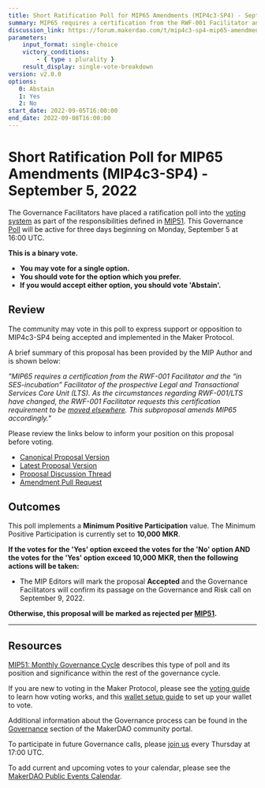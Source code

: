```yaml
---
title: Short Ratification Poll for MIP65 Amendments (MIP4c3-SP4) - September 5, 2022
summary: MIP65 requires a certification from the RWF-001 Facilitator and the in SES-incubation Facilitator of the prospective Legal and Transactional Services Core Unit (LTS). As the circumstances regarding RWF-001/LTS have changed, this subproposal amends MIP65 accordingly.
discussion_link: https://forum.makerdao.com/t/mip4c3-sp4-mip65-amendments/17326
parameters:
    input_format: single-choice
    victory_conditions:
        - { type : plurality }
    result_display: single-vote-breakdown
version: v2.0.0
options:
   0: Abstain
   1: Yes
   2: No
start_date: 2022-09-05T16:00:00
end_date: 2022-09-08T16:00:00
---
```

# Short Ratification Poll for MIP65 Amendments (MIP4c3-SP4) - September 5, 2022

The Governance Facilitators have placed a ratification poll into the [voting system](https://vote.makerdao.com/polling) as part of the responsibilities defined in [MIP51](https://mips.makerdao.com/mips/details/MIP51). This Governance [Poll](https://community-development.makerdao.com/en/learn/governance/on-chain-gov) will be active for three days beginning on Monday, September 5 at 16:00 UTC.

**This is a binary vote.**
- **You may vote for a single option.**
- **You should vote for the option which you prefer.**
- **If you would accept either option, you should vote 'Abstain'.**

## Review

The community may vote in this poll to express support or opposition to MIP4c3-SP4 being accepted and implemented in the Maker Protocol.

A brief summary of this proposal has been provided by the MIP Author and is shown below:

*"MIP65 requires a certification from the RWF-001 Facilitator and the “in SES-incubation” Facilitator of the prospective Legal and Transactional Services Core Unit (LTS). As the circumstances regarding RWF-001/LTS have changed, the RWF-001 Facilitator requests this certification requirement to be [moved elsewhere](https://forum.makerdao.com/t/mip65-monetalis-clydesdale-liquid-bond-strategy-execution/13148/112). This subproposal amends MIP65 accordingly."*

Please review the links below to inform your position on this proposal before voting.
* [Canonical Proposal Version](https://github.com/makerdao/mips/blob/9a7f9d6dc234f01be338fecb950ce4eae8aa458d/MIP4/MIP4c3-Subproposals/MIP4c3-SP4.md)
* [Latest Proposal Version](https://mips.makerdao.com/mips/details/MIP4c3SP4)
* [Proposal Discussion Thread](https://forum.makerdao.com/t/mip4c3-sp4-mip65-amendments/17326)
* [Amendment Pull Request](https://github.com/makerdao/mips/pull/641)

## Outcomes

This poll implements a **Minimum Positive Participation** value. The Minimum Positive Participation is currently set to **10,000 MKR**.

**If the votes for the 'Yes' option exceed the votes for the 'No' option AND the votes for the 'Yes' option exceed 10,000 MKR, then the following actions will be taken:**
* The MIP Editors will mark the proposal **Accepted** and the Governance Facilitators will confirm its passage on the Governance and Risk call on September 9, 2022.

**Otherwise, this proposal will be marked as rejected per [MIP51](https://mips.makerdao.com/mips/details/MIP51#mip51c2-ratification-poll).**

---

## Resources

[MIP51: Monthly Governance Cycle](https://mips.makerdao.com/mips/details/MIP51) describes this type of poll and its position and significance within the rest of the governance cycle.

If you are new to voting in the Maker Protocol, please see the [voting guide](https://community-development.makerdao.com/en/learn/governance/how-voting-works/) to learn how voting works, and this [wallet setup guide](https://community-development.makerdao.com/en/learn/governance/voting-setup/) to set up your wallet to vote.

Additional information about the Governance process can be found in the [Governance](https://community-development.makerdao.com/en/learn/governance) section of the MakerDAO community portal.

To participate in future Governance calls, please [join us](https://github.com/makerdao/community/tree/master/governance/governance-and-risk-meetings) every Thursday at 17:00 UTC.

To add current and upcoming votes to your calendar, please see the [MakerDAO Public Events Calendar](https://calendar.google.com/calendar/embed?src=makerdao.com_3efhm2ghipksegl009ktniomdk%40group.calendar.google.com&ctz=UTC&mode=week&showCalendars=0&showPrint=0).
